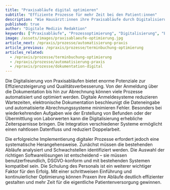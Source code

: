 ```yaml
---
title: "Praxisabläufe digital optimieren"
subtitle: "Effiziente Prozesse für mehr Zeit bei den Patient:innen"
description: "Wie Hausärzt:innen ihre Praxisabläufe durch Digitalisierung optimieren und mehr Zeit für die Patientenversorgung gewinnen."
published: true
author: "Digitale Medizin Redaktion"
keywords: ["Praxisabläufe", "Prozessoptimierung", "Digitalisierung", "Effizienz", "Praxisorganisation"]
image: /assets/images/praxisablaeufe-optimierung.jpg
article_next: /epraxis/prozesse/automatisierung-praxis
article_previous: /epraxis/prozesse/terminbuchung-optimierung
articles_related:
  - /epraxis/prozesse/terminbuchung-optimierung
  - /epraxis/prozesse/automatisierung-praxis
  - /epraxis/prozesse/dokumentation-digital
---
```


Die Digitalisierung von Praxisabläufen bietet enorme Potenziale zur Effizienzsteigerung und Qualitätsverbesserung. Von der Anmeldung über die Dokumentation bis hin zur Abrechnung können viele Prozesse automatisiert und optimiert werden. Digitale Anmeldesysteme reduzieren Wartezeiten, elektronische Dokumentation beschleunigt die Dateneingabe und automatisierte Abrechnungssysteme minimieren Fehler. Besonders bei wiederkehrenden Aufgaben wie der Erstellung von Befunden oder der Übermittlung von Laborwerten kann die Digitalisierung erhebliche Zeitersparnisse bringen. Die Integration verschiedener Systeme ermöglicht einen nahtlosen Datenfluss und reduziert Doppelarbeit.

Die erfolgreiche Implementierung digitaler Prozesse erfordert jedoch eine systematische Herangehensweise. Zunächst müssen die bestehenden Abläufe analysiert und Schwachstellen identifiziert werden. Die Auswahl der richtigen Softwarelösungen ist entscheidend – sie müssen benutzerfreundlich, DSGVO-konform und mit bestehenden Systemen kompatibel sein. Die Schulung des Personals ist ein weiterer wichtiger Faktor für den Erfolg. Mit einer schrittweisen Einführung und kontinuierlicher Optimierung können Praxen ihre Abläufe deutlich effizienter gestalten und mehr Zeit für die eigentliche Patientenversorgung gewinnen. 
